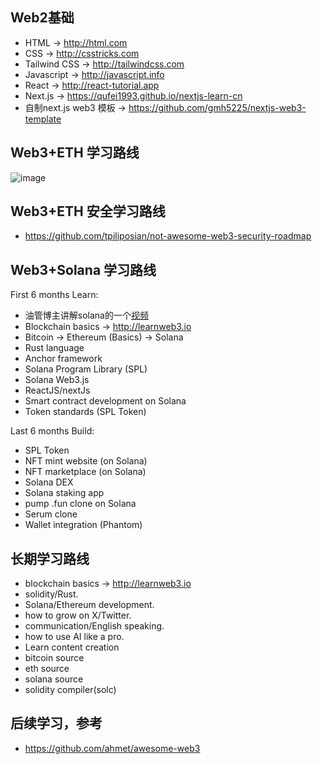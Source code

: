 
## Web2基础
- HTML → http://html.com
- CSS → http://csstricks.com
- Tailwind CSS → http://tailwindcss.com
- Javascript → http://javascript.info
- React → http://react-tutorial.app
- Next.js → https://qufei1993.github.io/nextjs-learn-cn
- 自制next.js web3 模板 → https://github.com/gmh5225/nextjs-web3-template
 
## Web3+ETH 学习路线

![image](https://github.com/user-attachments/assets/f3f42b5d-f1e3-4fd8-9b15-be055d071254)

## Web3+ETH 安全学习路线
- https://github.com/tpiliposian/not-awesome-web3-security-roadmap


## Web3+Solana 学习路线
First 6 months Learn:
- 油管博主讲解solana的一个[视频](https://www.youtube.com/watch?v=h8ds-Q7wRrk)
- Blockchain basics → http://learnweb3.io
- Bitcoin → Ethereum (Basics) → Solana
- Rust language
- Anchor framework
- Solana Program Library (SPL)
- Solana Web3.js
- ReactJS/nextJs
- Smart contract development on Solana
- Token standards (SPL Token)

Last 6 months Build:

- SPL Token
- NFT mint website (on Solana)
- NFT marketplace (on Solana)
- Solana DEX
- Solana staking app
- pump .fun clone on Solana
- Serum clone
- Wallet integration (Phantom)

## 长期学习路线
- blockchain basics → http://learnweb3.io
- solidity/Rust.
- Solana/Ethereum development.
- how to grow on X/Twitter.
- communication/English speaking.
- how to use AI like a pro.
- Learn content creation
- bitcoin source
- eth source
- solana source
- solidity compiler(solc)

## 后续学习，参考
- https://github.com/ahmet/awesome-web3

